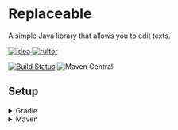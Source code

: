 # Replaceable
A simple Java library that allows you to edit texts.

[![idea](https://www.elegantobjects.org/intellij-idea.svg)](https://www.jetbrains.com/idea/)
[![rultor](https://www.rultor.com/b/yegor256/rultor)](https://www.rultor.com/p/portlek/replaceable)

[![Build Status](https://travis-ci.com/portlek/replaceable.svg?branch=master)](https://travis-ci.com/portlek/replaceable)
![Maven Central](https://img.shields.io/maven-central/v/io.github.portlek/replaceable?label=version)

## Setup

<details>
<summary>Gradle</summary>

```gradle
repositories {
    mavenCentral()
}

dependencies {
    implementation("io.github.portlek:replaceable:${version}")
}
```
</details>

<details>
<summary>Maven</summary>

```xml
<dependencies>
    <dependency>
      <groupId>io.github.portlek</groupId>
      <artifactId>replaceable</artifactId>
      <version>${version}</version>
    </dependency>
</dependencies>
```
</details>
